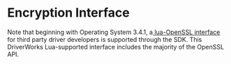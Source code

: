 # Encryption Interface

Note that beginning with Operating System 3.4.1, a[ lua-OpenSSL interface][1] for third party driver developers is supported through the SDK.  This DriverWorks Lua-supported interface includes the majority of the OpenSSL API.

[1]:	https://snap-one.github.io/docs-driverworks-api/#lua-openssl-interface